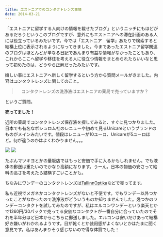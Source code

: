 ```yaml
---
title: エストニアでのコンタクトレンズ事情
date: 2014-03-21
---
```


「エストニアに留学する人向けの情報を載せたブログ」というニッチにもほどがあるだろうというこのブログですが、意外にもエストニアへの滞在計画のある人には役立っているみたいです。今では「エストニア　留学」あたりで検索すると結構上位に表示されるようになってきました。今まであったエストニア留学関連のブログはほとんどが単なる日記であんまり有益な情報がなかったこともあり、これからここへ留学や移住を考える人に役立つ情報をまとめられたらいいなと思って初めたのは、どうやら正解だったみたいです。

嬉しい事にエストニアへ新しく留学するという方から質問メールがきました。内容はコンタクトレンズに関してのこと。

>　コンタクトレンズの洗浄液はエストニアの薬局で売っていますか？

というご質問。

**売ってました！**

近所の薬局でコンタクトレンズ保存液を探してみると、すぐに見つかりました。日本でも有名なボシュロム社のレニューや初めて見るUnicareというブランドのものがメインみたいです。値段はレニューが10ユーロ、Unicareが5ユーロほど。何が違うのかはよくわかりません。。。

![](https://photos.xar.sh/13292911555_92aff84091_d.jpg)
![](https://photos.xar.sh/13293081593_50211694d8_d.jpg)

たぶんマツキヨとかの量販店ではもっと安価で手に入るかもしれません。でも液体の郵送は重たいのでかなり高額になります。うーん。日本の物価の安さって給料の高さを考えたら結構すごいことかも。

ちなみにワンデーのコンタクトレンズは[TallinnOptika](http://www.opti.ee/eng/tooted/kontaktlaatsed/1-paevased-kontaktlaatsed/)などで売ってます。

私も近視でメガネかコンタクトレンズがないと不便です。でもワンデー以外つかったことがなかったので洗浄液がどういうものか知りませんでした。幾つかのワンデーコンタクトを試してみたのですが、私はエルコンワンデーという楽天とかで1260円/30パックで売ってる安価なコンタクトが一番自分に合っていたのでそれを半年分ほど日本からこちらに郵送しました。エルコンは安いだけあって結構好き嫌いがわかれるようです。目が乾くとか装用感がよくないとかはたまに聞く意見です。私はあんまりそう感じないので得な体質でした！
